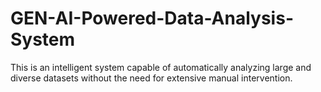 # GEN-AI-Powered-Data-Analysis-System
This is an intelligent system capable of automatically analyzing large and diverse datasets without the need for extensive manual intervention.
